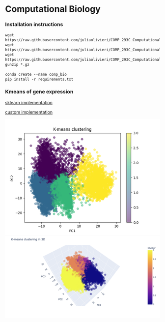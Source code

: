# Computational Biology
### Installation instructions
```shell
wget https://raw.githubusercontent.com/juliaolivieri/COMP_293C_Computational_Biology/main/project/clustering/gene_expression.csv.gz
wget https://raw.githubusercontent.com/juliaolivieri/COMP_293C_Computational_Biology/main/project/clustering/cell_types.txt
wget https://raw.githubusercontent.com/juliaolivieri/COMP_293C_Computational_Biology/main/project/clustering/gene_names.txt
gunzip *.gz

conda create --name comp_bio   
pip install -r requirements.txt
```

### Kmeans of gene expression

[sklearn implementation](./clustering_using_sklearn.ipynb)

[custom implementation](./kmeans_custom_implementation.ipynb)

![clustering](clustering.png)
![Result](result.png)
